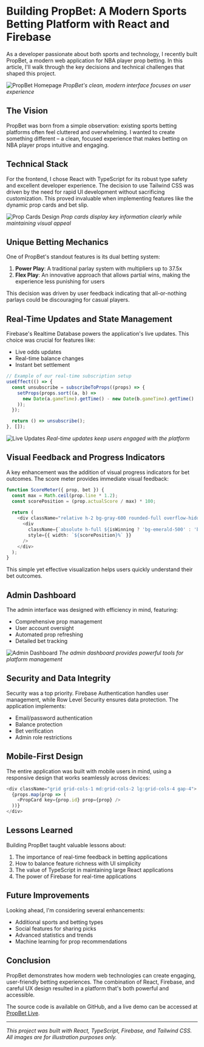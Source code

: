 # Building PropBet: A Modern Sports Betting Platform with React and Firebase

As a developer passionate about both sports and technology, I recently built PropBet, a modern web application for NBA player prop betting. In this article, I'll walk through the key decisions and technical challenges that shaped this project.

![PropBet Homepage](https://images.unsplash.com/photo-1546519638-68e109498ffc?auto=format&fit=crop&q=80&w=2000)
*PropBet's clean, modern interface focuses on user experience*

## The Vision

PropBet was born from a simple observation: existing sports betting platforms often feel cluttered and overwhelming. I wanted to create something different – a clean, focused experience that makes betting on NBA player props intuitive and engaging.

## Technical Stack

For the frontend, I chose React with TypeScript for its robust type safety and excellent developer experience. The decision to use Tailwind CSS was driven by the need for rapid UI development without sacrificing customization. This proved invaluable when implementing features like the dynamic prop cards and bet slip.

![Prop Cards Design](https://images.unsplash.com/photo-1579952363873-27f3bade9f55?auto=format&fit=crop&q=80&w=2000)
*Prop cards display key information clearly while maintaining visual appeal*

## Unique Betting Mechanics

One of PropBet's standout features is its dual betting system:

1. **Power Play**: A traditional parlay system with multipliers up to 37.5x
2. **Flex Play**: An innovative approach that allows partial wins, making the experience less punishing for users

This decision was driven by user feedback indicating that all-or-nothing parlays could be discouraging for casual players.

## Real-Time Updates and State Management

Firebase's Realtime Database powers the application's live updates. This choice was crucial for features like:

- Live odds updates
- Real-time balance changes
- Instant bet settlement

```typescript
// Example of our real-time subscription setup
useEffect(() => {
  const unsubscribe = subscribeToProps((props) => {
    setProps(props.sort((a, b) => 
      new Date(a.gameTime).getTime() - new Date(b.gameTime).getTime()
    ));
  });

  return () => unsubscribe();
}, []);
```

![Live Updates](https://images.unsplash.com/photo-1460925895917-afdab827c52f?auto=format&fit=crop&q=80&w=2000)
*Real-time updates keep users engaged with the platform*

## Visual Feedback and Progress Indicators

A key enhancement was the addition of visual progress indicators for bet outcomes. The score meter provides immediate visual feedback:

```typescript
function ScoreMeter({ prop, bet }) {
  const max = Math.ceil(prop.line * 1.2);
  const scorePosition = (prop.actualScore / max) * 100;
  
  return (
    <div className="relative h-2 bg-gray-600 rounded-full overflow-hidden">
      <div 
        className={`absolute h-full ${isWinning ? 'bg-emerald-500' : 'bg-red-500'}`}
        style={{ width: `${scorePosition}%` }}
      />
    </div>
  );
}
```

This simple yet effective visualization helps users quickly understand their bet outcomes.

## Admin Dashboard

The admin interface was designed with efficiency in mind, featuring:

- Comprehensive prop management
- User account oversight
- Automated prop refreshing
- Detailed bet tracking

![Admin Dashboard](https://images.unsplash.com/photo-1551288049-bebda4e38f71?auto=format&fit=crop&q=80&w=2000)
*The admin dashboard provides powerful tools for platform management*

## Security and Data Integrity

Security was a top priority. Firebase Authentication handles user management, while Row Level Security ensures data protection. The application implements:

- Email/password authentication
- Balance protection
- Bet verification
- Admin role restrictions

## Mobile-First Design

The entire application was built with mobile users in mind, using a responsive design that works seamlessly across devices:

```typescript
<div className="grid grid-cols-1 md:grid-cols-2 lg:grid-cols-4 gap-4">
  {props.map(prop => (
    <PropCard key={prop.id} prop={prop} />
  ))}
</div>
```

## Lessons Learned

Building PropBet taught valuable lessons about:

1. The importance of real-time feedback in betting applications
2. How to balance feature richness with UI simplicity
3. The value of TypeScript in maintaining large React applications
4. The power of Firebase for real-time applications

## Future Improvements

Looking ahead, I'm considering several enhancements:

- Additional sports and betting types
- Social features for sharing picks
- Advanced statistics and trends
- Machine learning for prop recommendations

## Conclusion

PropBet demonstrates how modern web technologies can create engaging, user-friendly betting experiences. The combination of React, Firebase, and careful UX design resulted in a platform that's both powerful and accessible.

The source code is available on GitHub, and a live demo can be accessed at [PropBet Live](https://fanciful-snickerdoodle-fbe99e.netlify.app).

---

*This project was built with React, TypeScript, Firebase, and Tailwind CSS. All images are for illustration purposes only.*